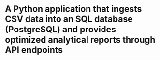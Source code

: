 # A Python application that ingests CSV data into an SQL database (PostgreSQL) and provides optimized analytical reports through API endpoints
